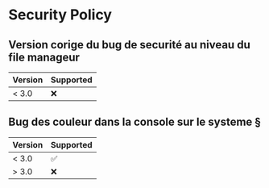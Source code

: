 # Security Policy

## Version corige du bug de securité au niveau du file manageur

| Version | Supported          |
| ------- | ------------------ |
| < 3.0   | :x:                |

## Bug des couleur dans la console sur le systeme §
| Version | Supported          |
| ------- | ------------------ |
| < 3.0   | :white_check_mark: |
| > 3.0   | :x:                |


